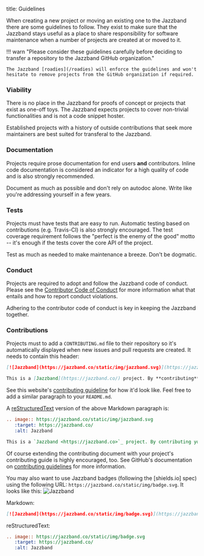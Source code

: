 title: Guidelines

When creating a new project or moving an existing one to the Jazzband
there are some guidelines to follow. They exist to make sure that
the Jazzband stays useful as a place to share responsibility for software
maintenance when a number of projects are created at or moved to it.

!!! warn "Please consider these guidelines carefully before deciding to transfer a repository to the Jazzband GitHub organization."

    The Jazzband [roadies](/roadies) will enforce the guidelines and won't hesitate to remove projects from the GitHub organization if required.

### Viability

There is no place in the Jazzband for proofs of concept or projects that
exist as one-off toys. The Jazzband expects projects to cover non-trivial
functionalities and is not a code snippet hoster.

Established projects with a history of outside contributions that seek more
maintainers are best suited for transferal to the Jazzband.

### Documentation

Projects require prose documentation for end users **and** contributors.
Inline code documentation is considered an indicator for a high quality of
code and is also strongly recommended.

Document as much as possible and don't rely on autodoc alone. Write like you're addressing yourself in a few years.

### Tests

Projects must have tests that are easy to run. Automatic testing based on
contributions (e.g. Travis-CI) is also strongly encouraged. The test coverage
requirement follows the "perfect is the enemy of the good" motto -- it's enough
if the tests cover the core API of the project.

Test as much as needed to make maintenance a breeze. Don't be dogmatic.

### Conduct

Projects are required to adopt and follow the Jazzband code of conduct.
Please see the [Contributor Code of Conduct](/docs/conduct) for more
information what that entails and how to report conduct violations.

Adhering to the contributor code of conduct is key in keeping the Jazzband
together.

### Contributions

Projects must to add a `CONTRIBUTING.md` file to their repository so it's
automatically displayed when new issues and pull requests are created.
It needs to contain this header:

```markdown
[![Jazzband](https://jazzband.co/static/img/jazzband.svg)](https://jazzband.co/)

This is a [Jazzband](https://jazzband.co/) project. By **contributing** you agree to abide by the [Contributor Code of Conduct](https://jazzband.co/docs/conduct) and follow the [guidelines](https://jazzband.co/docs/guidelines).
```

See this website's [contributing guideline] for how it'd look like.
Feel free to add a similar paragraph to your `README.md`.

A [reStructuredText] version of the above Markdown paragraph is:

```rst
.. image:: https://jazzband.co/static/img/jazzband.svg
   :target: https://jazzband.co/
   :alt: Jazzband

This is a `Jazzband <https://jazzband.co>`_ project. By contributing you agree to abide by the `Contributor Code of Conduct <https://jazzband.co/docs/conduct>`_ and follow the `guidelines <https://jazzband.co/docs/guidelines>`_.
```

[contributing guideline]: https://github.com/jazzband/site/blob/master/CONTRIBUTING.md
[reStructuredText]: http://docutils.sourceforge.net/docs/ref/rst/restructuredtext.html

Of course extending the contributing document with your project's contributing
guide is highly encouraged, too. See GitHub's documentation on [contributing
guidelines] for more information.

[contributing guidelines]: https://help.github.com/articles/setting-guidelines-for-repository-contributors/

You may also want to use Jazzband badges (following the [shields.io] spec) using the
following URL: `https://jazzband.co/static/img/badge.svg`. It looks like this:
![Jazzband](https://jazzband.co/static/img/badge.svg)

Markdown:

```markdown
[![Jazzband](https://jazzband.co/static/img/badge.svg)](https://jazzband.co/)
```

reStructuredText:

```rst
.. image:: https://jazzband.co/static/img/badge.svg
   :target: https://jazzband.co/
   :alt: Jazzband
```
